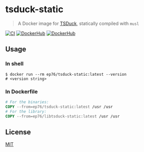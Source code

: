 # tsduck-static

> A Docker image for [TSDuck](https://tsduck.io),
> statically compiled with `musl`

[![CI](https://github.com/ep76/tsduck-static/actions/workflows/ci.yml/badge.svg?branch=main)](
  https://github.com/ep76/tsduck-static/actions/workflows/ci.yml
)
[![DockerHub](https://img.shields.io/docker/v/ep76/tsduck-static/latest?label=tsduck-static)](
  https://hub.docker.com/r/ep76/tsduck-static/tags?page=1&ordering=last_updated
)
[![DockerHub](https://img.shields.io/docker/v/ep76/libtsduck-static/latest?label=libtsduck-static)](
  https://hub.docker.com/r/ep76/libtsduck-static/tags?page=1&ordering=last_updated
)

## Usage

### In shell

```shell
$ docker run --rm ep76/tsduck-static:latest --version
# <version string>
```

### In Dockerfile

```Dockerfile
# For the binaries:
COPY --from=ep76/tsduck-static:latest /usr /usr
# For the library:
COPY --from=ep76/libtsduck-static:latest /usr /usr
```

## License

[MIT](./LICENSE)
